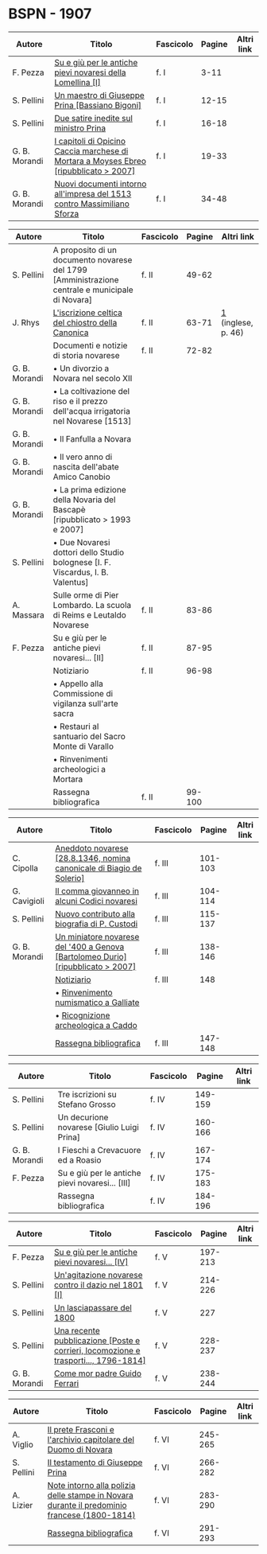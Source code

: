 # BSPN - 1907

| Autore        | Titolo                                                                                                                                     | Fascicolo | Pagine | Altri link |
|---------------|--------------------------------------------------------------------------------------------------------------------------------------------|-----------|--------|------------|
| F. Pezza      | [Su e giù per le antiche pievi novaresi della Lomellina [I]](https://en.calameo.com/read/00726073545b0a429db5a)                            | f. I      | 3-11   |            |
| S. Pellini    | [Un maestro di Giuseppe Prina [Bassiano Bigoni]](https://en.calameo.com/read/00726073545b0a429db5a)                                        | f. I      | 12-15  |            |
| S. Pellini    | [Due satire inedite sul ministro Prina](https://en.calameo.com/read/00726073545b0a429db5a)                                                 | f. I      | 16-18  |            |
| G. B. Morandi | [I capitoli di Opicino Caccia marchese di Mortara a Moyses Ebreo [ripubblicato > 2007]](https://en.calameo.com/read/00726073545b0a429db5a) | f. I      | 19-33  |            |
| G. B. Morandi | [Nuovi documenti intorno all'impresa del 1513 contro Massimiliano Sforza](https://en.calameo.com/read/00726073545b0a429db5a)               | f. I      | 34-48  |            |

| Autore        | Titolo                                                                                                                      | Fascicolo | Pagine | Altri link                                                                                                                     |
|---------------|-----------------------------------------------------------------------------------------------------------------------------|-----------|--------|--------------------------------------------------------------------------------------------------------------------------------|
| S. Pellini    | A proposito di un documento novarese del 1799 [Amministrazione centrale e municipale di Novara]                             | f. II     | 49-62  |                                                                                                                                |
| J. Rhys       | [L'iscrizione celtica del chiostro della Canonica](https://archive.org/details/celticinscriptiorhys00rich/page/46/mode/2up) | f. II     | 63-71  | [1](https://christiansfortruth.com/wp-content/uploads/2019/10/The-Celtic-Inscriptions-of-Cisalpine-Gaul-.pdf) (inglese, p. 46) |
|               | Documenti e notizie di storia novarese                                                                                      | f. II     | 72-82  |                                                                                                                                |
| G. B. Morandi | • Un divorzio a Novara nel secolo XII                                                                                       |           |        |                                                                                                                                |
| G. B. Morandi | • La coltivazione del riso e il prezzo dell'acqua irrigatoria nel Novarese [1513]                                           |           |        |                                                                                                                                |
| G. B. Morandi | • Il Fanfulla a Novara                                                                                                      |           |        |                                                                                                                                |
| G. B. Morandi | • Il vero anno di nascita dell'abate Amico Canobio                                                                          |           |        |                                                                                                                                |
| G. B. Morandi | • La prima edizione della Novaria del Bascapè [ripubblicato > 1993 e 2007]                                                  |           |        |                                                                                                                                |
| S. Pellini    | • Due Novaresi dottori dello Studio bolognese [I. F. Viscardus, I. B. Valentus]                                             |           |        |                                                                                                                                |
| A. Massara    | Sulle orme di Pier Lombardo. La scuola di Reims e Leutaldo Novarese                                                         | f. II     | 83-86  |                                                                                                                                |
| F. Pezza      | Su e giù per le antiche pievi novaresi... [II]                                                                              | f. II     | 87-95  |                                                                                                                                |
|               | Notiziario                                                                                                                  | f. II     | 96-98  |                                                                                                                                |
|               | • Appello alla Commissione di vigilanza sull'arte sacra                                                                     |           |        |                                                                                                                                |
|               | • Restauri al santuario del Sacro Monte di Varallo                                                                          |           |        |                                                                                                                                |
|               | • Rinvenimenti archeologici a Mortara                                                                                       |           |        |                                                                                                                                |
|               | Rassegna bibliografica                                                                                                      | f. II     | 99-100 |                                                                                                                                |

| Autore        | Titolo                                                                                                                                | Fascicolo | Pagine  | Altri link |
|---------------|---------------------------------------------------------------------------------------------------------------------------------------|-----------|---------|------------|
| C. Cipolla    | [Aneddoto novarese [28.8.1346, nomina canonicale di Biagio de Solerio]](https://en.calameo.com/read/0072607359c820132965e)            | f. III    | 101-103 |            |
| G. Cavigioli  | [Il comma giovanneo in alcuni Codici novaresi](https://en.calameo.com/read/0072607359c820132965e)                                     | f. III    | 104-114 |            |
| S. Pellini    | [Nuovo contributo alla biografia di P. Custodi](https://en.calameo.com/read/0072607359c820132965e)                                    | f. III    | 115-137 |            |
| G. B. Morandi | [Un miniatore novarese del '400 a Genova [Bartolomeo Durio] [ripubblicato > 2007]](https://en.calameo.com/read/0072607359c820132965e) | f. III    | 138-146 |            |
|               | [Notiziario](https://en.calameo.com/read/0072607359c820132965e)                                                                       | f. III    | 148     |            |
|               | • [Rinvenimento numismatico a Galliate](https://en.calameo.com/read/0072607359c820132965e)                                            |           |         |            |
|               | • [Ricognizione archeologica a Caddo](https://en.calameo.com/read/0072607359c820132965e)                                              |           |         |            |
|               | [Rassegna bibliografica](https://en.calameo.com/read/0072607359c820132965e)                                                           | f. III    | 147-148 |            |

| Autore        | Titolo                                          | Fascicolo | Pagine  | Altri link |
|---------------|-------------------------------------------------|-----------|---------|------------|
| S. Pellini    | Tre iscrizioni su Stefano Grosso                | f. IV     | 149-159 |            |
| S. Pellini    | Un decurione novarese [Giulio Luigi Prina]      | f. IV     | 160-166 |            |
| G. B. Morandi | I Fieschi a Crevacuore ed a Roasio              | f. IV     | 167-174 |            |
| F. Pezza      | Su e giù per le antiche pievi novaresi... [III] | f. IV     | 175-183 |            |
|               | Rassegna bibliografica                          | f. IV     | 184-196 |            |

| Autore        | Titolo                                                                                                                                   | Fascicolo | Pagine  | Altri link |
|---------------|------------------------------------------------------------------------------------------------------------------------------------------|-----------|---------|------------|
| F. Pezza      | [Su e giù per le antiche pievi novaresi... [IV]](https://en.calameo.com/read/007260735bdbe01f253ac)                                      | f. V      | 197-213 |            |
| S. Pellini    | [Un'agitazione novarese contro il dazio nel 1801 [I]](https://en.calameo.com/read/007260735bdbe01f253ac)                                 | f. V      | 214-226 |            |
| S. Pellini    | [Un lasciapassare del 1800](https://en.calameo.com/read/007260735bdbe01f253ac)                                                           | f. V      | 227     |            |
| S. Pellini    | [Una recente pubblicazione [Poste e corrieri, locomozione e trasporti..., 1796-1814]](https://en.calameo.com/read/007260735bdbe01f253ac) | f. V      | 228-237 |            |
| G. B. Morandi | [Come mor padre Guido Ferrari](https://en.calameo.com/read/007260735bdbe01f253ac)                                                        | f. V      | 238-244 |            |

| Autore     | Titolo                                                                                                                                           | Fascicolo | Pagine  | Altri link |
|------------|--------------------------------------------------------------------------------------------------------------------------------------------------|-----------|---------|------------|
| A. Viglio  | [Il prete Frasconi e l'archivio capitolare del Duomo di Novara](https://en.calameo.com/read/0072607357bddc02842e5)                               | f. VI     | 245-265 |            |
| S. Pellini | [Il testamento di Giuseppe Prina](https://en.calameo.com/read/0072607357bddc02842e5)                                                             | f. VI     | 266-282 |            |
| A. Lizier  | [Note intorno alla polizia delle stampe in Novara durante il predominio francese (1800-1814)](https://en.calameo.com/read/0072607357bddc02842e5) | f. VI     | 283-290 |            |
|            | [Rassegna bibliografica](https://en.calameo.com/read/0072607357bddc02842e5)                                                                      | f. VI     | 291-293 |            |
